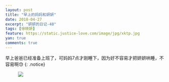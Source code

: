```yaml
---
layout: post
title: "早上的妈妈和妍妍"
date: 2018-04-27
excerpt: "妍妍的日记-40"
tags: [徐晓妍]
feature: https://static.justice-love.com/image/jpg/xktp.jpg
yan: true
comments: true
---
```

早上爸爸已经准备上班了，可妈妈7点才刚睡下，因为好不容易才把妍妍哄睡，不容易啊😓
{: .notice}
<figure>
    <img src="{{ site.staticUrl }}/yanyan/image/zaochen.JPG" />
</figure>

